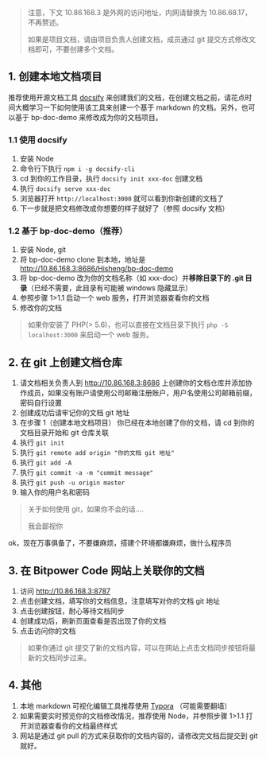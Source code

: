 > 注意，下文 10.86.168.3 是外网的访问地址，内网请替换为 10.86.68.17，不再赘述。
>
> 如果是项目文档，请由项目负责人创建文档，成员通过 git 提交方式修改文档即可，不要创建多个文档。


## 1. 创建本地文档项目

推荐使用开源文档工具 [docsify](https://docsify.js.org/#/) 来创建我们的文档，在创建文档之前，请花点时间大概学习一下如何使用该工具来创建一个基于 markdown 的文档。另外，也可以基于 bp-doc-demo 来修改成为你的文档项目。

### 1.1 使用 docsify

1. 安装 Node
2. 命令行下执行 `npm i -g docsify-cli`
3. cd 到你的工作目录，执行 `docsify init xxx-doc` 创建文档
4. 执行 `docsify serve xxx-doc`
5. 浏览器打开 `http://localhost:3000` 就可以看到你新创建的文档了
6. 下一步就是把文档修改成你想要的样子就好了（参照 docsify 文档）


### 1.2 基于 bp-doc-demo（推荐）

1. 安装 Node, git
2. 将 bp-doc-demo clone 到本地，地址是 http://10.86.168.3:8686/Hisheng/bp-doc-demo
3. 将 bp-doc-demo 改为你的文档名称（如 xxx-doc）并**移除目录下的 .git 目录**（已经不需要，此目录有可能被 windows 隐藏显示）
4. 参照步骤 1>1.1 启动一个 web 服务，打开浏览器查看你的文档
5. 修改你的文档

> 如果你安装了 PHP(> 5.6)，也可以直接在文档目录下执行 `php -S localhost:3000` 来启动一个 web 服务。





## 2. 在 git 上创建文档仓库

1. 请文档相关负责人到 http://10.86.168.3:8686 上创建你的文档仓库并添加协作成员，如果没有账户请使用公司邮箱注册账户，用户名使用公司邮箱前缀，密码自行设置
2. 创建成功后请牢记你的文档 git 地址
3. 在步骤 1（创建本地文档项目） 你已经在本地创建了你的文档，请 cd 到你的文档目录开始和 git 仓库关联
4. 执行 `git init`
5. 执行 `git remote add origin "你的文档 git 地址"`
6. 执行 `git add -A`
7. 执行 `git commit -a -m "commit message"`
8. 执行 `git push -u origin master`
9. 输入你的用户名和密码

> 关于如何使用 git，如果你不会的话....
>
> 我会鄙视你



ok，现在万事俱备了，不要嫌麻烦，搭建个环境都嫌麻烦，做什么程序员





## 3. 在 Bitpower Code 网站上关联你的文档

1. 访问 http://10.86.168.3:8787 
2. 点击创建文档，填写你的文档信息，注意填写对你的文档 git 地址
3. 点击创建按钮，耐心等待文档同步
4. 创建成功后，刷新页面查看是否出现了你的文档
5. 点击访问你的文档

> 如果你通过 git 提交了新的文档内容，可以在网站上点击文档同步按钮将最新的文档同步过来。





## 4. 其他

1. 本地 markdown 可视化编辑工具推荐使用 [Typora](http://typora.io/) （可能需要翻墙）
2. 如果需要实时预览你的文档修改情况，推荐使用 Node，并参照步骤 1>1.1 打开浏览器查看你的文档最终样式
3. 网站是通过 git pull 的方式来获取你的文档内容的，请修改完文档后提交到 git 就好。